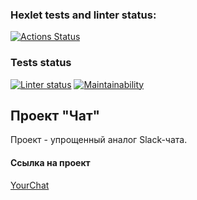 ### Hexlet tests and linter status:
[![Actions Status](https://github.com/natakhrom/frontend-project-12/workflows/hexlet-check/badge.svg)](https://github.com/natakhrom/frontend-project-12/actions)

### Tests status
[![Linter status](https://github.com/natakhrom/frontend-project-12/actions/workflows/finalProject-check.yml/badge.svg)](https://github.com/natakhrom/frontend-project-12/actions)
[![Maintainability](https://api.codeclimate.com/v1/badges/44ad4c14614f672d61af/maintainability)](https://codeclimate.com/github/natakhrom/frontend-project-12/maintainability)

## Проект "Чат"
Проект - упрощенный аналог Slack-чата.

#### Ссылка на проект
[YourChat](https://frontend-project-12-production-8eeb.up.railway.app/)
